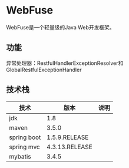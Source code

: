# WebFuse

WebFuse是一个轻量级的Java Web开发框架。

## 功能
异常处理器：RestfulHandlerExceptionResolver和GlobalRestfulExceptionHandler


## 技术栈

|技术|版本|说明|
|----|----|----|
|jdk|1.8||
|maven|3.5.0||
|spring boot|1.5.9.RELEASE||
|spring mvc|4.3.13.RELEASE||
|mybatis|3.4.5||

